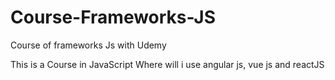 # Course-Frameworks-JS
Course of frameworks Js with Udemy

This is a Course in JavaScript Where will i use angular js, vue js and reactJS
